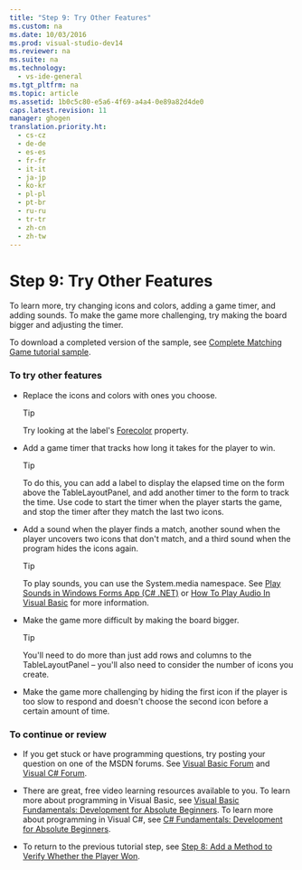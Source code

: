 ```yaml
---
title: "Step 9: Try Other Features"
ms.custom: na
ms.date: 10/03/2016
ms.prod: visual-studio-dev14
ms.reviewer: na
ms.suite: na
ms.technology: 
  - vs-ide-general
ms.tgt_pltfrm: na
ms.topic: article
ms.assetid: 1b0c5c80-e5a6-4f69-a4a4-0e89a82d4de0
caps.latest.revision: 11
manager: ghogen
translation.priority.ht: 
  - cs-cz
  - de-de
  - es-es
  - fr-fr
  - it-it
  - ja-jp
  - ko-kr
  - pl-pl
  - pt-br
  - ru-ru
  - tr-tr
  - zh-cn
  - zh-tw
---
```

# Step 9: Try Other Features
To learn more, try changing icons and colors, adding a game timer, and adding sounds. To make the game more challenging, try making the board bigger and adjusting the timer.  
  
 To download a completed version of the sample, see [Complete Matching Game tutorial sample](http://code.msdn.microsoft.com/Complete-Matching-Game-4cffddba).  
  
### To try other features  
  
-   Replace the icons and colors with ones you choose.  
  
    > [!TIP]
    >  Try looking at the label's [Forecolor](http://msdn.microsoft.com/library/system.windows.forms.control.forecolor%28v=vs.110%29.aspx) property.  
  
-   Add a game timer that tracks how long it takes for the player to win.  
  
    > [!TIP]
    >  To do this, you can add a label to display the elapsed time on the form above the TableLayoutPanel, and add another timer to the form to track the time. Use code to start the timer when the player starts the game, and stop the timer after they match the last two icons.  
  
-   Add a sound when the player finds a match, another sound when the player uncovers two icons that don't match, and a third sound when the program hides the icons again.  
  
    > [!TIP]
    >  To play sounds, you can use the System.media namespace. See [Play Sounds in Windows Forms App (C# .NET)](http://youtu.be/qOh4ooHg1UU) or [How To Play Audio In Visual Basic](http://youtu.be/-4oPDeQrtMs) for more information.  
  
-   Make the game more difficult by making the board bigger.  
  
    > [!TIP]
    >  You'll need to do more than just add rows and columns to the TableLayoutPanel – you'll also need to consider the number of icons you create.  
  
-   Make the game more challenging by hiding the first icon if the player is too slow to respond and doesn't choose the second icon before a certain amount of time.  
  
### To continue or review  
  
-   If you get stuck or have programming questions, try posting your question on one of the MSDN forums. See [Visual Basic Forum](http://social.msdn.microsoft.com/Forums/home?forum=vbgeneral) and [Visual C# Forum](http://social.msdn.microsoft.com/Forums/home?forum=csharpgeneral).  
  
-   There are great, free video learning resources available to you. To learn more about programming in Visual Basic, see [Visual Basic Fundamentals: Development for Absolute Beginners](http://channel9.msdn.com/Series/Visual-Basic-Development-for-Absolute-Beginners). To learn more about programming in Visual C#, see [C# Fundamentals: Development for Absolute Beginners](http://channel9.msdn.com/Series/C-Sharp-Fundamentals-Development-for-Absolute-Beginners).  
  
-   To return to the previous tutorial step, see [Step 8: Add a Method to Verify Whether the Player Won](../VS_IDE/Step-8--Add-a-Method-to-Verify-Whether-the-Player-Won.md).